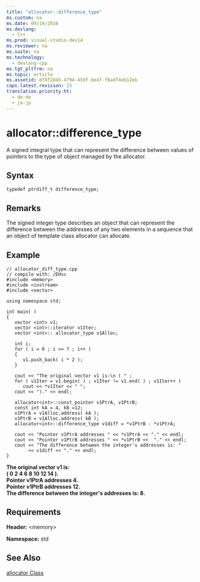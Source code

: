 ```yaml
---
title: "allocator::difference_type"
ms.custom: na
ms.date: 09/19/2016
ms.devlang: 
  - C++
ms.prod: visual-studio-dev14
ms.reviewer: na
ms.suite: na
ms.technology: 
  - devlang-cpp
ms.tgt_pltfrm: na
ms.topic: article
ms.assetid: 8f8f2845-4794-459f-be4f-f6adf4eb12eb
caps.latest.revision: 15
translation.priority.ht: 
  - de-de
  - ja-jp
---
```

# allocator::difference_type
A signed integral type that can represent the difference between values of pointers to the type of object managed by the allocator.  
  
## Syntax  
  
```  
typedef ptrdiff_t difference_type;  
```  
  
## Remarks  
 The signed integer type describes an object that can represent the difference between the addresses of any two elements in a sequence that an object of template class allocator can allocate.  
  
## Example  
  
```  
// allocator_diff_type.cpp  
// compile with: /EHsc  
#include <memory>  
#include <iostream>  
#include <vector>  
  
using namespace std;  
  
int main( )   
{  
   vector <int> v1;  
   vector <int>::iterator v1Iter;  
   vector <int>:: allocator_type v1Alloc;  
  
   int i;  
   for ( i = 0 ; i <= 7 ; i++ )  
   {  
      v1.push_back( i * 2 );  
   }  
  
   cout << "The original vector v1 is:\n ( " ;  
   for ( v1Iter = v1.begin( ) ; v1Iter != v1.end( ) ; v1Iter++ )  
      cout << *v1Iter << " ";  
   cout << ")." << endl;  
  
   allocator<int>::const_pointer v1PtrA, v1PtrB;  
   const int kA = 4, kB =12;  
   v1PtrA = v1Alloc.address( kA );  
   v1PtrB = v1Alloc.address( kB );  
   allocator<int>::difference_type v1diff = *v1PtrB - *v1PtrA;  
  
   cout << "Pointer v1PtrA addresses " << *v1PtrA << "." << endl;  
   cout << "Pointer v1PtrB addresses " << *v1PtrB <<  "." << endl;  
   cout << "The difference between the integer's addresses is: "  
        << v1diff << "." << endl;  
}  
```  
  
 **The original vector v1 is:**  
 **( 0 2 4 6 8 10 12 14 ).**  
**Pointer v1PtrA addresses 4.**  
**Pointer v1PtrB addresses 12.**  
**The difference between the integer's addresses is: 8.**   
## Requirements  
 **Header:** <memory\>  
  
 **Namespace:** std  
  
## See Also  
 [allocator Class](../vs140/allocator-Class.md)